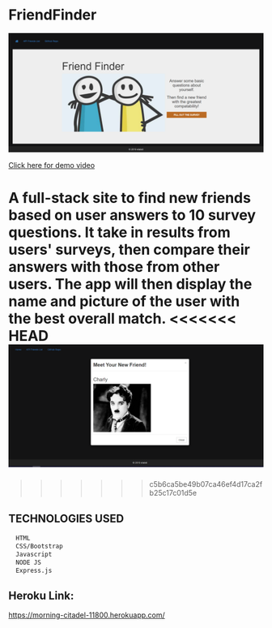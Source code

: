 # FriendFinder

   ![Alt Text](https://github.com/etabdi/FriendFinder/blob/master/app/public/img/home.PNG)
      
[ Click here for demo video ](https://drive.google.com/file/d/1ClhRcCXVW7_CVUcSSjWxf0e0Sr2sRs7E/view)

A full-stack site to find new friends based on user answers to 10 survey questions. It take in results from users' surveys, then compare their answers with those from other users. The app will then display the name and picture of the user with the best overall match. 
<<<<<<< HEAD
![Alt Text](https://github.com/etabdi/FriendFinder/blob/master/app/public/img/result2.PNG)
=======
>>>>>>> c5b6ca5be49b07ca46ef4d17ca2fb25c17c01d5e


 ## TECHNOLOGIES USED

      HTML
      CSS/Bootstrap
      Javascript
      NODE JS   
      Express.js
    
## Heroku Link:
https://morning-citadel-11800.herokuapp.com/
